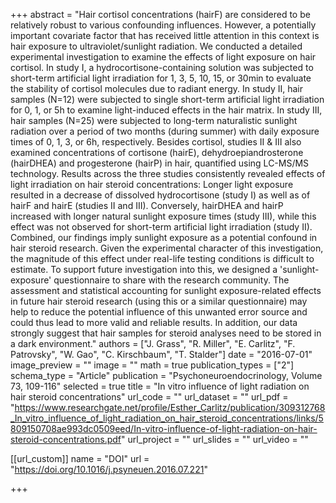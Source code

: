 +++
abstract = "Hair cortisol concentrations (hairF) are considered to be relatively robust to various confounding influences. However, a potentially important covariate factor that has received little attention in this context is hair exposure to ultraviolet/sunlight radiation. We conducted a detailed experimental investigation to examine the effects of light exposure on hair cortisol. In study I, a hydrocortisone-containing solution was subjected to short-term artificial light irradiation for 1, 3, 5, 10, 15, or 30min to evaluate the stability of cortisol molecules due to radiant energy. In study II, hair samples (N=12) were subjected to single short-term artificial light irradiation for 0, 1, or 5h to examine light-induced effects in the hair matrix. In study III, hair samples (N=25) were subjected to long-term naturalistic sunlight radiation over a period of two months (during summer) with daily exposure times of 0, 1, 3, or 6h, respectively. Besides cortisol, studies II & III also examined concentrations of cortisone (hairE), dehydroepiandrosterone (hairDHEA) and progesterone (hairP) in hair, quantified using LC-MS/MS technology. Results across the three studies consistently revealed effects of light irradiation on hair steroid concentrations: Longer light exposure resulted in a decrease of dissolved hydrocortisone (study I) as well as of hairF and hairE (studies II and III). Conversely, hairDHEA and hairP increased with longer natural sunlight exposure times (study III), while this effect was not observed for short-term artificial light irradiation (study II). Combined, our findings imply sunlight exposure as a potential confound in hair steroid research. Given the experimental character of this investigation, the magnitude of this effect under real-life testing conditions is difficult to estimate. To support future investigation into this, we designed a 'sunlight-exposure' questionnaire to share with the research community. The assessment and statistical accounting for sunlight exposure-related effects in future hair steroid research (using this or a similar questionnaire) may help to reduce the potential influence of this unwanted error source and could thus lead to more valid and reliable results. In addition, our data strongly suggest that hair samples for steroid analyses need to be stored in a dark environment."
authors = ["J. Grass", "R. Miller", "E. Carlitz", "F. Patrovsky", "W. Gao", "C. Kirschbaum", "T. Stalder"]
date = "2016-07-01"
image_preview = ""
image = ""
math = true
publication_types = ["2"]
schema_type = "Article"
publication = "Psychoneuroendocrinology, Volume 73, 109-116"
selected = true
title = "In vitro influence of light radiation on hair steroid concentrations"
url_code = ""
url_dataset = ""
url_pdf = "https://www.researchgate.net/profile/Esther_Carlitz/publication/309312768_In_vitro_influence_of_light_radiation_on_hair_steroid_concentrations/links/5809150708ae993dc0509eed/In-vitro-influence-of-light-radiation-on-hair-steroid-concentrations.pdf"
url_project = ""
url_slides = ""
url_video = ""

[[url_custom]]
name = "DOI"
url = "https://doi.org/10.1016/j.psyneuen.2016.07.221"

+++
